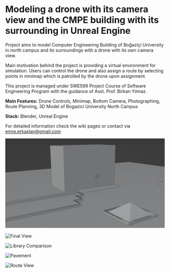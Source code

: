 # Modeling a drone with its camera view and the CMPE building with its surrounding in Unreal Engine 
Project aims to model Computer Engineering Building of Boğaziçi University in north campus and its surroundings with a drone with its own camera view.

Main motivation behind the project is providing a virtual environment for simulation. Users can control the drone and also assign a route by selecting points in minimap which is patrolled by the drone upon assignment.

This project is managed under SWE599 Project Course of Software Engineering Program with the guidance of Asst. Prof. Birkan Yılmaz.

**Main Features:** Drone Controls, Minimap, Bottom Camera, Photographing, Route Planning, 3D Model of Bogazici University North Campus

**Stack:** Blender, Unreal Engine

For detailed information check the wiki pages or contact via emre.erkaslan@gmail.com

![North Campus](https://github.com/emreerkaslan/ModellingCmpeBuilding/blob/main/Test/Images/intro_cover.png?raw=true)

![Final View](https://user-images.githubusercontent.com/67108859/205981910-5baa0c64-ef3d-42b9-8378-780f4a9b8496.png)

<img width="665" alt="Library Comparison" src="https://user-images.githubusercontent.com/67108859/205982400-7d31b865-6cd1-4e4e-8754-14b6f048f3c4.png">

![Pavement](https://user-images.githubusercontent.com/67108859/205982255-dd9e584f-805f-4fbc-abb2-c009364156df.png)

![Route View](https://user-images.githubusercontent.com/67108859/205982270-8625e65c-4ae6-4da5-835a-d0724b75f77b.png)
